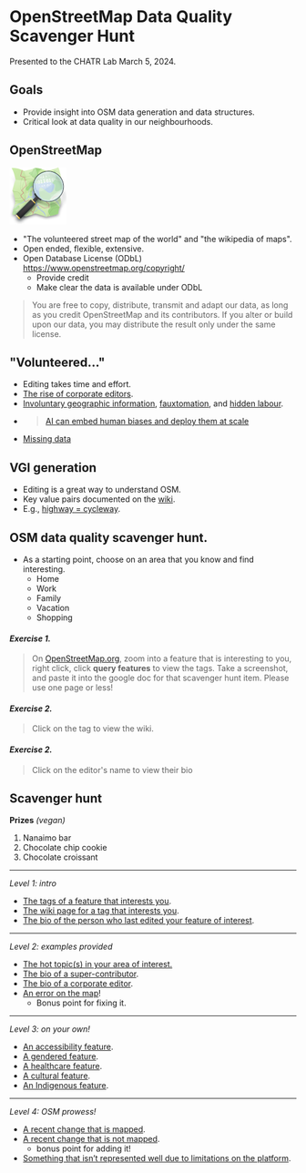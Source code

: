 # OpenStreetMap Data Quality Scavenger Hunt
Presented to the CHATR Lab March 5, 2024.

## Goals

- Provide insight into OSM data generation and data structures.
- Critical look at data quality in our neighbourhoods.


## OpenStreetMap

![OpenStreetmap](www/Openstreetmap_logo.svg.png)

- "The volunteered street map of the world" and "the wikipedia of maps".
- Open ended, flexible, extensive.
- Open Database License (ODbL) https://www.openstreetmap.org/copyright/
   - Provide credit
   - Make clear the data is available under ODbL
>You are free to copy, distribute, transmit and adapt our data, as long as you credit OpenStreetMap and its contributors. If you alter or build upon our data, you may distribute the result only under the same license.



## "Volunteered..."

- Editing takes time and effort.
- [The rise of corporate editors](https://www.mdpi.com/2220-9964/8/5/232).
- [Involuntary geographic information](https://doi.org/10.1080/00045608.2011.595657), [fauxtomation](https://logicmag.io/failure/the-automation-charade/), 
and [hidden labour](https://mitsloan.mit.edu/ideas-made-to-matter/hidden-work-created-artificial-intelligence-programs).
- > [AI can embed human biases and deploy them at scale](https://www.mckinsey.com/~/media/mckinsey/featured%20insights/artificial%20intelligence/tackling%20bias%20in%20artificial%20intelligence%20and%20in%20humans/mgi-tackling-bias-in-ai-june-2019.pdf)
- [Missing data](https://github.com/MimiOnuoha/missing-datasets)

## VGI generation

- Editing is a great way to understand OSM.
- Key value pairs documented on the [wiki](https://wiki.openstreetmap.org/).
- E.g., [highway = cycleway](https://wiki.openstreetmap.org/wiki/Tag:highway%3Dcycleway).

## OSM data quality scavenger hunt. 

- As a starting point, choose on an area that you know and find interesting.
   - Home
   - Work
   - Family
   - Vacation
   - Shopping

#### ***Exercise 1.*** 
> On [OpenStreetMap.org](https://www.openstreetmap.org), zoom into a feature that is interesting to you, right click, click **query features** to view the tags. Take a screenshot, and paste it into the google doc for that scavenger hunt item. Please use one page or less!

#### ***Exercise 2.*** 

> Click on the tag to view the wiki.

#### ***Exercise 2.*** 

> Click on the editor's name to view their bio


## Scavenger hunt

**Prizes** *(vegan)*
1. Nanaimo bar
2. Chocolate chip cookie
3. Chocolate croissant
----
*Level 1: intro*

- [The tags of a feature that interests you](https://docs.google.com/document/d/1-nlcA7pEITME6mTbeNB9VeJbaGqFVXwl6vjtLAvuN5c/edit?usp=sharing).
- [The wiki page for a tag that interests you](https://docs.google.com/document/d/1GvRpsvmZKoKFserfXpxB8M9MnJHOMx51kSAnArZsOdY/edit?usp=sharing).
- [The bio of the person who last edited your feature of interest](https://docs.google.com/document/d/1G4jYFKUg7sj6GAK59WKXtR9pdf6MtqIMuw86SbQD7Pg/edit?usp=sharing).
----
*Level 2: examples provided*
- [The hot topic(s) in your area of interest.](https://docs.google.com/document/d/1Q2GHQYi7j7_SRhEQYMmPl-I23awbcVwdMhFv9P7s0ZY/edit?usp=sharing)
- [The bio of a super-contributor](https://docs.google.com/document/d/1Gq6Qqd6f1B4AEe4YPaTnL2w5Zsrn87NkrDIsbeE2d7k/edit?usp=sharing).
- [The bio of a corporate editor](https://docs.google.com/document/d/1FQrxCXeaZv6bUZmte9OSprjxs1BHxULhI5FoGxWsvJY/edit?usp=sharing).
- [An error on the map](https://docs.google.com/document/d/1Cb8V7JhEz9THIr58Hl0dpis3zbG91dQ4fhhskkkgJDE/edit?usp=sharing)!
   - Bonus point for fixing it.
----
*Level 3: on your own!*
- [An accessibility feature](https://docs.google.com/document/d/1QZRSIB6l_KgAj4TzZrXZNFeDSO_PDVYrnMgMzr6P0i0/edit?usp=sharing).
- [A gendered feature](https://docs.google.com/document/d/1S5hxFMuCthnt40lguAR9-Uvq42seKd6HG_aWCoHip7o/edit?usp=sharing).
- [A healthcare feature](https://docs.google.com/document/d/1Ke9ba6eDJ94F0FOlYSQXsJ0h_v4_QSycbpHC4tG0998/edit?usp=sharing).
- [A cultural feature](https://docs.google.com/document/d/1_mGvqwIfHHz9nVglwZLAYROcVbmK-2qyN7PuB766vnw/edit?usp=sharing).
- [An Indigenous feature](https://docs.google.com/document/d/1nYQdBa-OlayWKhv-H4e5pFwYOK5TxFJKDYoF_Za9KJw/edit?usp=sharing).
----
*Level 4: OSM prowess!*
- [A recent change that is mapped](https://docs.google.com/document/d/1UjbLA_R-cJQQeXaFx3V5YLAds2ccOGO3esQFeTPimb0/edit?usp=sharing).
- [A recent change that is not mapped](https://docs.google.com/document/d/1030E8f6IxmRZixr9W0kHrducLkaWMbtCNaDvv8QbjPE/edit?usp=sharing).
   - bonus point for adding it!
- [Something that isn’t represented well due to limitations on the platform](https://docs.google.com/document/d/1lOZioRN9ZtDiaIfXF03F6oSXAhT4O2fCZp_5lEbKGgU/edit?usp=sharing).
